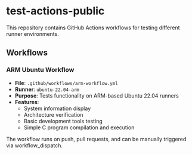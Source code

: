 # test-actions-public

This repository contains GitHub Actions workflows for testing different runner environments.

## Workflows

### ARM Ubuntu Workflow
- **File**: `.github/workflows/arm-workflow.yml`
- **Runner**: `ubuntu-22.04-arm`
- **Purpose**: Tests functionality on ARM-based Ubuntu 22.04 runners
- **Features**:
  - System information display
  - Architecture verification
  - Basic development tools testing
  - Simple C program compilation and execution

The workflow runs on push, pull requests, and can be manually triggered via workflow_dispatch.